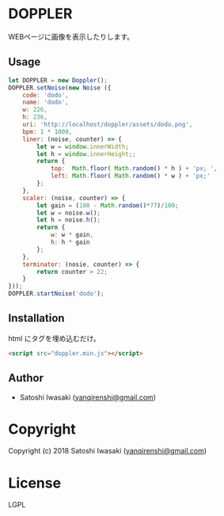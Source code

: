 # DOPPLER

WEBページに画像を表示したりします。

## Usage

```js
let DOPPLER = new Doppler();
DOPPLER.setNoise(new Noise ({
    code: 'dodo',
    name: 'dodo',
    w: 226,
    h: 236,
    uri: 'http://localhost/doppler/assets/dodo.png',
    bpm: 1 * 1000,
    liner: (noise, counter) => {
        let w = window.innerWidth;
        let h = window.innerHeight;;
        return {
            top:  Math.floor( Math.random() * h ) + 'px; ',
            left: Math.floor( Math.random() * w ) + 'px;'
        };
    },
    scaler: (noise, counter) => {
        let gain = (100 - Math.random()*77)/100;
        let w = noise.w();
        let h = noise.h();
        return {
            w: w * gain,
            h: h * gain
        };
    },
    terminator: (nosie, counter) => {
        return counter > 22;
    }
}));
DOPPLER.startNoise('dodo');
```

## Installation

html にタグを埋め込むだけ。

```html
<script src="doppler.min.js"></script>
```

## Author

+ Satoshi Iwasaki (yanqirenshi@gmail.com)

# Copyright

Copyright (c) 2018 Satoshi Iwasaki (yanqirenshi@gmail.com)

# License

LGPL
